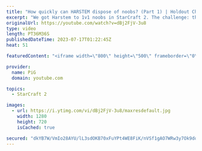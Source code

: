 ```yaml
---
title: "How quickly can HARSTEM dispose of noobs? (Part 1) | Holdout Challenge - StarCraft 2"
excerpt: "We got Harstem to 1v1 noobs in StarCraft 2. The challenge: the noobs needed to stay in the match for as long as possible. How did they fare against the Captain?  Holdout Challenge Playlist: https://www.youtube.com/playlist?list=PLFUDU8AOevUeFDpQtPEfczemYCea_nT3j  Holdout Scoresheet: https://docs.google.com/spreadsheets/d/14aDGMP3BEQOADiL-6muUoi6P6hbSY8_vJ_HCOIiqPqI/edit#gid=1811179909"
originalUrl: https://youtube.com/watch?v=dBj2FjV-3u8
type: video
length: PT36M36S
publishedDateTime: 2023-07-17T01:22:45Z
heat: 51

featuredContent: "<iframe width=\"800\" height=\"500\" frameborder=\"0\" src=\"https://www.youtube.com/embed/dBj2FjV-3u8\" allow=\"accelerometer; autoplay; encrypted-media; gyroscope; picture-in-picture\" allowfullscreen></iframe>"

provider:
  name: PiG
  domain: youtube.com

topics:
  - StarCraft 2

images:
  - url: https://i.ytimg.com/vi/dBj2FjV-3u8/maxresdefault.jpg
    width: 1280
    height: 720
    isCached: true

secured: "dkYB7W/VmIo28AYU/lL3sdOKB70xFuYPt4WE8FiK/nVSf1gAO7WRw3y7Ok9dqH3jfjhcMHxR3yikA6ZSJvMHIWryMTQRK3VIEn1DAOoK+kAqhwurIcguF84f2pWtK/7qgrKZFXAEpAEwTux5kFwi1nz1JOE0AjPUA9LH1QIlafvQnLuJDWXiMFFWBH7nWZfCYNu+EG4tbJqJSbXLQn+q0ex5Jtg86xrX7GEJ3+GXk3THQB18QaiX+fr3W2YFJSZkG/RO4RRfUhw4uxHDISA80vmej/G6q/7Z/OcrXrNdEG6pBEp/Wop6SKg7zGYaMPcM208iHMkBJxtBmENLLEicd+CILMwGp1TUbErQEt/dCpmAL50hFdm9ShGUmxNnUvoowIordTqnHJ1BguiUSy8UJEP9XP5sLlcBXS1xDN2jVgY=;HvCwkE9sTnCWo5cKfG8AjQ=="
---
```


